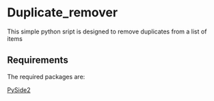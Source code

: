 # Duplicate_remover

This simple python sript is designed to remove duplicates from a list of items

## Requirements
The required packages are:

[PySide2](https://pypi.org/project/PySide2/#:~:text=PySide2%20is%20the%20official%20Python,and%20an%20open%20design%20process.)
